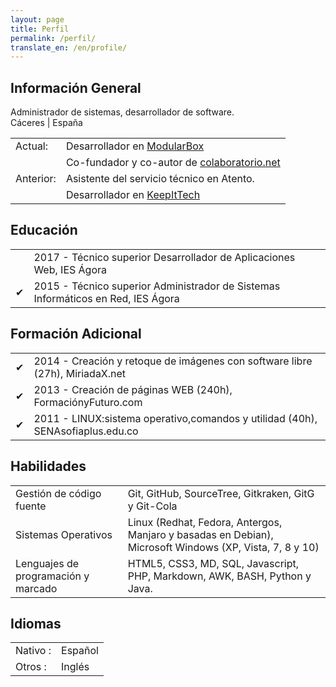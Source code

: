```yaml
---
layout: page
title: Perfil
permalink: /perfil/
translate_en: /en/profile/
---
```


## Información General
<p class="profile-description">Administrador de sistemas, desarrollador de software.
<br>
Cáceres | España
</p>

<table class="profile-table">
	<tbody>
		<tr>
			<td class="profile-table-header">Actual:</td>
			<td class="profile-table-info">Desarrollador en <a href="http://modularbox.es" target="_blank">ModularBox</a></td>
		</tr>
		<tr><td class="profile-table-header"></td>
			<td class="profile-table-info">Co-fundador y co-autor de <a href="http://colaboratorio.net" target="_blank">colaboratorio.net</a></td>
		</tr>
		<tr>
			<td class="profile-table-header">Anterior:</td>
			<td class="profile-table-info">Asistente del servicio técnico en Atento.</td>
		</tr>
		<tr><td class="profile-table-header"></td>
			<td class="profile-table-info">Desarrollador en <a href="http://keepitech.com" target="_blank">KeepItTech</a></td>
		</tr>
	</tbody>
</table>

## Educación

<table class="profile-table">
	<tbody>
		<tr>
			<td class="profile-table-info"></td>
			<td class="profile-table-info">2017 - Técnico superior Desarrollador de Aplicaciones Web, IES Ágora</td>
		</tr>
		<tr>
			<td class="profile-table-info">✔</td>
			<td class="profile-table-info">2015 - Técnico superior Administrador de Sistemas Informáticos en Red, IES Ágora</td>
		</tr>
	</tbody>
</table>

## Formación Adicional

<table class="profile-table">
	<tbody>
		<tr>
			<td class="profile-table-info">✔</td>
			<td class="profile-table-info">2014 - Creación y retoque de imágenes con software libre (27h), MiriadaX.net</td>
		</tr>
		<tr>
			<td class="profile-table-info">✔</td>
			<td class="profile-table-info">2013 - Creación de páginas WEB (240h), FormaciónyFuturo.com</td>
		</tr>
		<tr>
			<td class="profile-table-info">✔</td>
			<td class="profile-table-info">2011 - LINUX:sistema operativo,comandos y utilidad (40h), SENAsofiaplus.edu.co</td>
		</tr>
	</tbody>
</table>

## Habilidades

<table class="profile-table">
	<tbody>
		<tr>
			<td class="profile-table-header">Gestión de código fuente</td>
			<td class="profile-table-info">Git, GitHub, SourceTree, Gitkraken, GitG y Git-Cola</td>
		</tr>
		<tr>
			<td class="profile-table-header">Sistemas Operativos</td>
			<td class="profile-table-info">Linux (Redhat, Fedora, Antergos, Manjaro y basadas en Debian), Microsoft Windows (XP, Vista, 7, 8 y 10)</td>
		</tr>
		<tr>
				<td class="profile-table-header">Lenguajes de programación y marcado</td>
				<td class="profile-table-info">HTML5, CSS3, MD, SQL, Javascript, PHP, Markdown, AWK, BASH, Python y Java.</td>
		</tr>
	</tbody>
</table>

## Idiomas

<table class="profile-table">
	<tbody>
		<tr>
			<td class="profile-table-header">Nativo :</td>
			<td class="profile-table-info">Español</td>
		</tr>
		<tr>
			<td class="profile-table-header">Otros :</td>
			<td class="profile-table-info">Inglés</td>
		</tr>
	</tbody>
</table>
